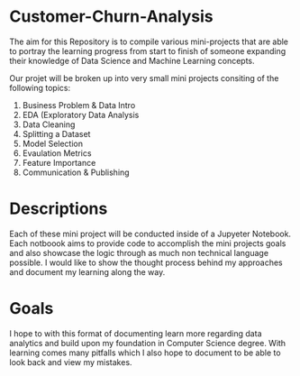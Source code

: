 # Customer-Churn-Analysis
The aim for this Repository is to compile various mini-projects that are able to portray the learning progress from start to finish of someone expanding their knowledge of Data Science and Machine Learning concepts. 

Our projet will be broken up into very small mini projects consiting of the following topics: 
1. Business Problem & Data Intro
2. EDA (Exploratory Data Analysis
3. Data Cleaning
4. Splitting a Dataset
5. Model Selection
6. Evaulation Metrics
7. Feature Importance
8. Communication & Publishing

# Descriptions
Each of these mini project will be conducted inside of a Jupyeter Notebook. Each notboook aims to provide code to accomplish the mini projects goals and also showcase the logic through as much non technical language possible. I would like to show the thought process behind my approaches and document my learning along the way. 

# Goals
I hope to with this format of documenting learn more regarding data analytics and build upon my foundation in Computer Science degree. With learning comes many pitfalls which I also hope to document to be able to look back and view my mistakes. 
